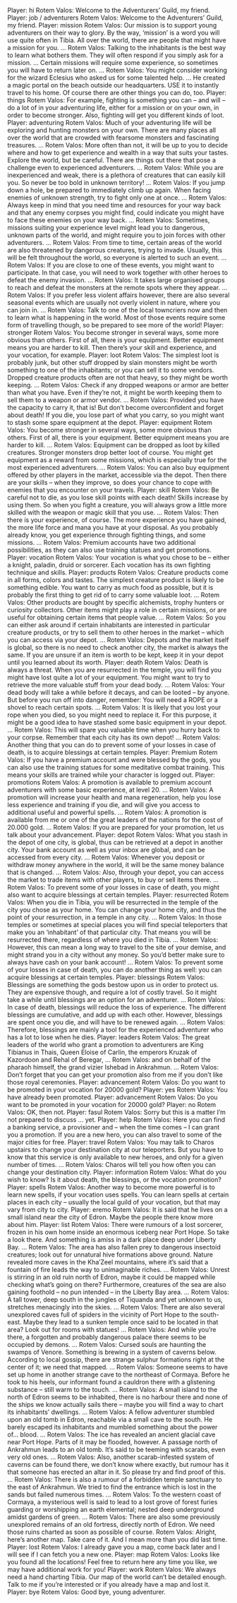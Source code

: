 Player: hi
Rotem Valos: Welcome to the Adventurers’ Guild, my friend.
Player: job / adventurers
Rotem Valos: Welcome to the Adventurers’ Guild, my friend.
Player: mission
Rotem Valos: Our mission is to support young adventurers on their way to glory. By the way, ‘mission’ is a word you will use quite often in Tibia. All over the world, there are people that might have a mission for you. …
Rotem Valos: Talking to the inhabitants is the best way to learn what bothers them. They will often respond if you simply ask for a mission. … Certain missions will require some experience, so sometimes you will have to return later on. …
Rotem Valos: You might consider working for the wizard Eclesius who asked us for some talented help. … He created a magic portal on the beach outside our headquarters. USE it to instantly travel to his home. Of course there are other things you can do, too.
Player: things
Rotem Valos: For example, fighting is something you can – and will – do a lot of in your adventuring life, either for a mission or on your own, in order to become stronger. Also, fighting will get you different kinds of loot.
Player: adventuring
Rotem Valos: Much of your adventuring life will be exploring and hunting monsters on your own. There are many places all over the world that are crowded with fearsome monsters and fascinating treasures. …
Rotem Valos: More often than not, it will be up to you to decide where and how to get experience and wealth in a way that suits your tastes. Explore the world, but be careful. There are things out there that pose a challenge even to experienced adventurers. …
Rotem Valos: While you are inexperienced and weak, there is a plethora of creatures that can easily kill you. So never be too bold in unknown territory! …
Rotem Valos: If you jump down a hole, be prepared to immediately climb up again. When facing enemies of unknown strength, try to fight only one at once. …
Rotem Valos: Always keep in mind that you need time and resources for your way back and that any enemy corpses you might find, could indicate you might have to face these enemies on your way back. …
Rotem Valos: Sometimes, missions suiting your experience level might lead you to dangerous, unknown parts of the world, and might require you to join forces with other adventurers. …
Rotem Valos: From time to time, certain areas of the world are also threatened by dangerous creatures, trying to invade. Usually, this will be felt throughout the world, so everyone is alerted to such an event. …
Rotem Valos: If you are close to one of these events, you might want to participate. In that case, you will need to work together with other heroes to defeat the enemy invasion. …
Rotem Valos: It takes large organised groups to reach and defeat the monsters at the remote spots where they appear. …
Rotem Valos: If you prefer less violent affairs however, there are also several seasonal events which are usually not overly violent in nature, where you can join in. …
Rotem Valos: Talk to one of the local towncriers now and then to learn what is happening in the world. Most of those events require some form of travelling though, so be prepared to see more of the world!
Player: stronger
Rotem Valos: You become stronger in several ways, some more obvious than others. First of all, there is your equipment. Better equipment means you are harder to kill. Then there’s your skill and experience, and your vocation, for example.
Player: loot
Rotem Valos: The simplest loot is probably junk, but other stuff dropped by slain monsters might be worth something to one of the inhabitants; or you can sell it to some vendors. Dropped creature products often are not that heavy, so they might be worth keeping. …
Rotem Valos: Check if any dropped weapons or armor are better than what you have. Even if they’re not, it might be worth keeping them to sell them to a weapon or armor vendor. …
Rotem Valos: Provided you have the capacity to carry it, that is! But don’t become overconfident and forget about death! If you die, you lose part of what you carry, so you might want to stash some spare equipment at the depot.
Player: equipment
Rotem Valos: You become stronger in several ways, some more obvious than others. First of all, there is your equipment. Better equipment means you are harder to kill. …
Rotem Valos: Equipment can be dropped as loot by killed creatures. Stronger monsters drop better loot of course. You might get equipment as a reward from some missions, which is especially true for the most experienced adventurers. …
Rotem Valos: You can also buy equipment offered by other players in the market, accessible via the depot. Then there are your skills – when they improve, so does your chance to cope with enemies that you encounter on your travels.
Player: skill
Rotem Valos: Be careful not to die, as you lose skill points with each death! Skills increase by using them. So when you fight a creature, you will always grow a little more skilled with the weapon or magic skill that you use. …
Rotem Valos: Then there is your experience, of course. The more experience you have gained, the more life force and mana you have at your disposal. As you probably already know, you get experience through fighting things, and some missions. …
Rotem Valos: Premium accounts have two additional possibilities, as they can also use training statues and get promotions.
Player: vocation
Rotem Valos: Your vocation is what you chose to be – either a knight, paladin, druid or sorcerer. Each vocation has its own fighting technique and skills.
Player: products
Rotem Valos: Creature products come in all forms, colors and tastes. The simplest creature product is likely to be something edible. You want to carry as much food as possible, but it is probably the first thing to get rid of to carry some valuable loot. …
Rotem Valos: Other products are bought by specific alchemists, trophy hunters or curiosity collectors. Other items might play a role in certain missions, or are useful for obtaining certain items that people value. …
Rotem Valos: So you can either ask around if certain inhabitants are interested in particular creature products, or try to sell them to other heroes in the market – which you can access via your depot. …
Rotem Valos: Depots and the market itself is global, so there is no need to check another city, the market is always the same. If you are unsure if an item is worth to be kept, keep it in your depot until you learned about its worth.
Player: death
Rotem Valos: Death is always a threat. When you are resurrected in the temple, you will find you might have lost quite a lot of your equipment. You might want to try to retrieve the more valuable stuff from your dead body. …
Rotem Valos: Your dead body will take a while before it decays, and can be looted – by anyone. But before you run off into danger, remember: You will need a ROPE or a shovel to reach certain spots. …
Rotem Valos: It is likely that you lost your rope when you died, so you might need to replace it. For this purpose, it might be a good idea to have stashed some basic equipment in your depot. …
Rotem Valos: This will spare you valuable time when you hurry back to your corpse. Remember that each city has its own depot! …
Rotem Valos: Another thing that you can do to prevent some of your losses in case of death, is to acquire blessings at certain temples.
Player: Premium
Rotem Valos: If you have a premium account and were blessed by the gods, you can also use the training statues for some meditative combat training. This means your skills are trained while your character is logged out.
Player: promotions
Rotem Valos: A promotion is available to premium account adventurers with some basic experience, at level 20. …
Rotem Valos: A promotion will increase your health and mana regeneration, help you lose less experience and training if you die, and will give you access to additional useful and powerful spells. …
Rotem Valos: A promotion is available from me or one of the great leaders of the nations for the cost of 20.000 gold. …
Rotem Valos: If you are prepared for your promotion, let us talk about your advancement.
Player: depot
Rotem Valos: What you stash in the depot of one city, is global, thus can be retrieved at a depot in another city. Your bank account as well as your inbox are global, and can be accessed from every city. …
Rotem Valos: Whenever you deposit or withdraw money anywhere in the world, it will be the same money balance that is changed. …
Rotem Valos: Also, through your depot, you can access the market to trade items with other players, to buy or sell items there. …
Rotem Valos: To prevent some of your losses in case of death, you might also want to acquire blessings at certain temples.
Player: resurrected
Rotem Valos: When you die in Tibia, you will be resurrected in the temple of the city you chose as your home. You can change your home city, and thus the point of your resurrection, in a temple in any city. …
Rotem Valos: In those temples or sometimes at special places you will find special teleporters that make you an ‘inhabitant’ of that particular city. That means you will be resurrected there, regardless of where you died in Tibia. …
Rotem Valos: However, this can mean a long way to travel to the site of your demise, and might strand you in a city without any money. So you’d better make sure to always have cash on your bank account! …
Rotem Valos: To prevent some of your losses in case of death, you can do another thing as well: you can acquire blessings at certain temples.
Player: blessings
Rotem Valos: Blessings are something the gods bestow upon us in order to protect us. They are expensive though, and require a lot of costly travel. So it might take a while until blessings are an option for an adventurer. …
Rotem Valos: In case of death, blessings will reduce the loss of experience. The different blessings are cumulative, and add up with each other. However, blessings are spent once you die, and will have to be renewed again. …
Rotem Valos: Therefore, blessings are mainly a tool for the experienced adventurer who has a lot to lose when he dies.
Player: leaders
Rotem Valos: The great leaders of the world who grant a promotion to adventurers are King Tibianus in Thais, Queen Eloise of Carlin, the emperors Kruzak of Kazordoon and Rehal of Beregar, …
Rotem Valos: and on behalf of the pharaoh himself, the grand vizier Ishebad in Ankrahmun. …
Rotem Valos: Don’t forget that you can get your promotion also from me if you don’t like those royal ceremonies.
Player: advancement
Rotem Valos: Do you want to be promoted in your vocation for 20000 gold?
Player: yes
Rotem Valos: You have already been promoted.
Player: advancement
Rotem Valos: Do you want to be promoted in your vocation for 20000 gold?
Player: no
Rotem Valos: OK, then not.
Player: fasul
Rotem Valos: Sorry but this is a matter I’m not prepared to discuss … yet.
Player: help
Rotem Valos: Here you can find a banking service, a provisioner and – when the time comes – I can grant you a promotion. If you are a new hero, you can also travel to some of the major cities for free.
Player: travel
Rotem Valos: You may talk to Charos upstairs to change your destination city at our teleporters. But you have to know that this service is only available to new heroes, and only for a given number of times. …
Rotem Valos: Charos will tell you how often you can change your destination city.
Player: information
Rotem Valos: What do you wish to know? Is it about death, the blessings, or the vocation promotion?
Player: spells
Rotem Valos: Another way to become more powerful is to learn new spells, if your vocation uses spells. You can learn spells at certain places in each city – usually the local guild of your vocation, but that may vary from city to city.
Player: eremo
Rotem Valos: It is said that he lives on a small island near the city of Edron. Maybe the people there know more about him.
Player: list
Rotem Valos: There were rumours of a lost sorcerer, frozen in his own home inside an enormous iceberg near Port Hope. So take a look there. And something is amiss in a dark place deep under Liberty Bay. …
Rotem Valos: The area has also fallen prey to dangerous insectoid creatures; look out for unnatural hive formations above ground. Nature revealed more caves in the Kha’Zeel mountains, where it’s said that a fountain of fire leads the way to unimaginable riches. …
Rotem Valos: Unrest is stirring in an old ruin north of Edron, maybe it could be mapped while checking what’s going on there? Furthermore, creatures of the sea are also gaining foothold – no pun intended – in the Liberty Bay area. …
Rotem Valos: A tall tower, deep south in the jungles of Tiquanda and yet unknown to us, stretches menacingly into the skies. …
Rotem Valos: There are also several unexplored caves full of spiders in the vicinity of Port Hope to the south-east. Maybe they lead to a sunken temple once said to be located in that area? Look out for rooms with statues! …
Rotem Valos: And while you’re there, a forgotten and probably dangerous palace there seems to be occupied by demons. …
Rotem Valos: Cursed souls are haunting the swamps of Venore. Something is brewing in a system of caverns below. According to local gossip, there are strange sulphur formations right at the center of it; we need that mapped. …
Rotem Valos: Someone seems to have set up home in another strange cave to the northeast of Cormaya. Before he took to his heels, our informant found a cauldron there with a glistening substance – still warm to the touch. …
Rotem Valos: A small island to the north of Edron seems to be inhabited, there is no harbour there and none of the ships we know actually sails there – maybe you will find a way to chart its inhabitants’ dwellings. …
Rotem Valos: A fellow adventurer stumbled upon an old tomb in Edron, reachable via a small cave to the south. He barely escaped its inhabitants and mumbled something about the power of… blood. …
Rotem Valos: The ice has revealed an ancient glacial cave near Port Hope. Parts of it may be flooded, however. A passage north of Ankrahmun leads to an old tomb. It’s said to be teeming with scarabs, even very old ones. …
Rotem Valos: Also, another scarab-infested system of caverns can be found there, we don’t know where exactly, but rumour has it that someone has erected an altar in it. So please try and find proof of this. …
Rotem Valos: There is also a rumour of a forbidden temple sanctuary to the east of Ankrahmun. We tried to find the entrance which is lost in the sands but failed numerous times. …
Rotem Valos: To the western coast of Cormaya, a mysterious well is said to lead to a lost grove of forest furies guarding or worshipping an earth elemental; nested deep underground amidst gardens of green. …
Rotem Valos: There are also some previously unexplored remains of an old fortress, directly north of Edron. We need those ruins charted as soon as possible of course.
Rotem Valos: Alright, here’s another map. Take care of it. And I mean more than you did last time.
Player: lost
Rotem Valos: I already gave you a map, come back later and I will see if I can fetch you a new one.
Player: map
Rotem Valos: Looks like you found all the locations! Feel free to return here any time you like, we may have additional work for you!
Player: work
Rotem Valos: We always need a hand charting Tibia. Our map of the world can’t be detailed enough. Talk to me if you’re interested or if you already have a map and lost it.
Player: bye
Rotem Valos: Good bye, young adventurer.
